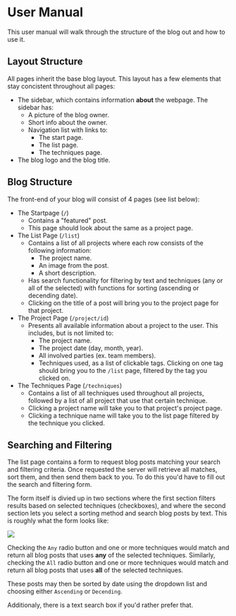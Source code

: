 # User Manual

This user manual will walk through the structure of the blog out and how to use it.

## Layout Structure

All pages inherit the base blog layout. This layout has a few elements that stay concistent throughout all pages:

* The sidebar, which contains information **about** the webpage. The sidebar has:
  * A picture of the blog owner.
  * Short info about the owner.
  * Navigation list with links to:
    * The start page.
    * The list page.
    * The techniques page.
* The blog logo and the blog title.

## Blog Structure

The front-end of your blog will consist of 4 pages (see list below):

* The Startpage (`/`)
  * Contains a "featured" post.
  * This page should look about the same as a project page.
* The List Page (`/list`)
  * Contains a list of all projects where each row consists of the following information:
    * The project name.
    * An image from the post.
    * A short description.
  * Has search functionality for filtering by text and techniques (any or all of the selected) with functions for sorting (ascending or decending date).
  * Clicking on the title of a post will bring you to the project page for that project.
* The Project Page (`/project/id`)
  * Presents all available information about a project to the user. This includes, but is not limited to:
    * The project name.
    * The project date (day, month, year).
    * All involved parties (ex. team members).
    * Techniques used, as a list of clickable tags. Clicking on one tag should bring you to the `/list` page, filtered by the tag you clicked on.
* The Techniques Page (`/techniques`)
  * Contains a list of all techniques used throughout all projects, followed by a list of all project that use that certain technique.
  * Clicking a project name will take you to that project's project page.
  * Clicking a technique name will take you to the list page filtered by the technique you clicked.

## Searching and Filtering

The list page contains a form to request blog posts matching your search and filtering criteria. Once requested the server will retrieve all matches, sort them, and then send them back to you. To do this you'd have to fill out the search and filtering form.

The form itself is divied up in two sections where the first section filters results based on selected techniques (checkboxes), and where the second section lets you select a sorting method and search blog posts by text. This is roughly what the form looks like:

![](http://i.imgur.com/alI9klf.png)

Checking the `Any` radio button and one or more techniques would match and return all blog posts that uses **any** of the selected techniques. Similarly, checking the `All` radio button and one or more techniques would match and return all blog posts that uses **all** of the selected techniques.

These posts may then be sorted by date using the dropdown list and choosing either `Ascending` or `Decending`.

Additionaly, there is a text search box if you'd rather prefer that.
